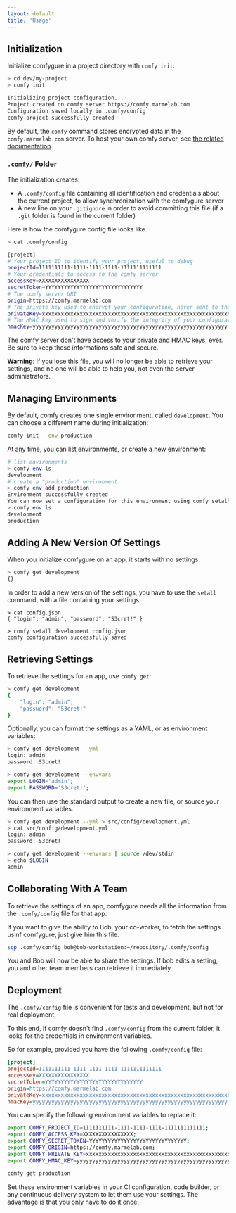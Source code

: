 ```yaml
---
layout: default
title: 'Usage'
---
```


## Initialization

Initialize comfygure in a project directory with `comfy init`:

```bash
> cd dev/my-project
> comfy init

Initializing project configuration...
Project created on comfy server https://comfy.marmelab.com
Configuration saved locally in .comfy/config
comfy project successfully created
```

By default, the `comfy` command stores encrypted data in the `comfy.marmelab.com` server. To host your own comfy server, see [the related documentation](./HostYourOwn.html#host-your-own-comfy-server).

### `.comfy/` Folder

The initialization creates:

-   A `.comfy/config` file containing all identification and credentials about the current project, to allow synchronization with the comfygure server
-   A new line on your `.gitignore` in order to avoid committing this file (if a `.git` folder is found in the current folder)

Here is how the comfygure config file looks like.

```bash
> cat .comfy/config

[project]
# Your project ID to identify your project, useful to debug
projectId=1111111111-1111-1111-1111-1111111111111
# Your credentials to access to the comfy server
accessKey=XXXXXXXXXXXXXXXX
secretToken=YYYYYYYYYYYYYYYYYYYYYYYYYYYYYYY
# The comfy server URI
origin=https://comfy.marmelab.com
# The private key used to encrypt your configuration, never sent to the server
privateKey=xxxxxxxxxxxxxxxxxxxxxxxxxxxxxxxxxxxxxxxxxxxxxxxxxxxxxxxxxxxxxx
# The HMAC key used to sign and verify the integrity of your configuration, never sent to the server
hmacKey=yyyyyyyyyyyyyyyyyyyyyyyyyyyyyyyyyyyyyyyyyyyyyyyyyyyyyyyyyyyyyy
```

The comfy server don't have access to your private and HMAC keys, ever. Be sure to keep these informations safe and secure.

**Warning**: If you lose this file, you will no longer be able to retrieve your settings, and no one will be able to help you, not even the server administrators.

## Managing Environments

By default, comfy creates one single environment, called `development`. You can choose a different name during initialization:

```bash
comfy init --env production
```

At any time, you can list environments, or create a new environment:

```bash
# list environments
> comfy env ls
development
# create a "production" environment
> comfy env add production
Environment successfully created
You can now set a configuration for this environment using comfy setall production
> comfy env ls
development
production
```

## Adding A New Version Of Settings

When you initialize comfygure on an app, it starts with no settings.

```bash
> comfy get development
{}
```

In order to add a new version of the settings, you have to use the `setall` command, with a file containing your settings.

```
> cat config.json
{ "login": "admin", "password": "S3cret!" }

> comfy setall development config.json
comfy configuration successfully saved
```

## Retrieving Settings

To retrieve the settings for an app, use `comfy get`:

```bash
> comfy get development
{
    "login": "admin",
    "password": "S3cret!"
}
```

Optionally, you can format the settings as a YAML, or as environment variables:

```bash
> comfy get development --yml
login: admin
password: S3cret!

> comfy get development --envvars
export LOGIN='admin';
export PASSWORD='S3cret!';
```

You can then use the standard output to create a new file, or source your environment variables.

```bash
> comfy get development --yml > src/config/development.yml
> cat src/config/development.yml
login: admin
password: S3cret!

> comfy get development --envvars | source /dev/stdin
> echo $LOGIN
admin
```

## Collaborating With A Team

To retrieve the settings of an app, comfygure needs all the information from the `.comfy/config` file for that app.

If you want to give the ability to Bob, your co-worker, to fetch the settings usinf comfygure, just give him this file.

```bash
scp .comfy/config bob@bob-workstation:~/repository/.comfy/config
```

You and Bob will now be able to share the settings. If bob edits a setting, you and other team members can retrieve it immediately.

## Deployment

The `.comfy/config` file is convenient for tests and development, but not for real deployment.

To this end, if comfy doesn't find `.comfy/config` from the current folder, it looks for the credentials in environment variables.

So for example, provided you have the following `.comfy/config` file:

```ini
[project]
projectId=1111111111-1111-1111-1111-1111111111111
accessKey=XXXXXXXXXXXXXXXX
secretToken=YYYYYYYYYYYYYYYYYYYYYYYYYYYYYYY
origin=https://comfy.marmelab.com
privateKey=xxxxxxxxxxxxxxxxxxxxxxxxxxxxxxxxxxxxxxxxxxxxxxxxxxxxxxxxxxxxxx
hmacKey=yyyyyyyyyyyyyyyyyyyyyyyyyyyyyyyyyyyyyyyyyyyyyyyyyyyyyyyyyyyyyy
```

You can specify the following environment variables to replace it:

```bash
export COMFY_PROJECT_ID=1111111111-1111-1111-1111-1111111111111;
export COMFY_ACCESS_KEY=XXXXXXXXXXXXXXXX;
export COMFY_SECRET_TOKEN=YYYYYYYYYYYYYYYYYYYYYYYYYYYYYYY;
export COMFY_ORIGIN=https://comfy.marmelab.com;
export COMFY_PRIVATE_KEY=xxxxxxxxxxxxxxxxxxxxxxxxxxxxxxxxxxxxxxxxxxxxxxxxxxxxxxxxxxxxxx;
export COMFY_HMAC_KEY=yyyyyyyyyyyyyyyyyyyyyyyyyyyyyyyyyyyyyyyyyyyyyyyyyyyyyyyyyyyyyy;

comfy get production
```

Set these environment variables in your CI configuration, code builder, or any continuous delivery system to let them use your settings. The advantage is that you only have to do it once.
